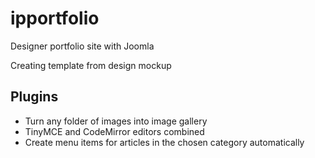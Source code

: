 # ipportfolio
Designer portfolio site with Joomla

Creating template from design mockup
## Plugins
- Turn any folder of images into image gallery
- TinyMCE and CodeMirror editors combined
- Create menu items for articles in the chosen category automatically
